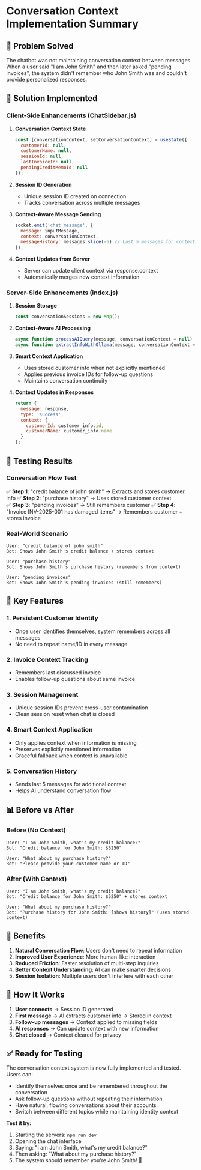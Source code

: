 # Conversation Context Implementation Summary

## 🎯 **Problem Solved**

The chatbot was not maintaining conversation context between messages. When a user said "I am John Smith" and then later asked "pending invoices", the system didn't remember who John Smith was and couldn't provide personalized responses.

## 🚀 **Solution Implemented**

### **Client-Side Enhancements (ChatSidebar.js)**

1. **Conversation Context State**
   ```javascript
   const [conversationContext, setConversationContext] = useState({
     customerId: null,
     customerName: null,
     sessionId: null,
     lastInvoiceId: null,
     pendingCreditMemoId: null
   });
   ```

2. **Session ID Generation**
   - Unique session ID created on connection
   - Tracks conversation across multiple messages

3. **Context-Aware Message Sending**
   ```javascript
   socket.emit('chat_message', { 
     message: inputMessage,
     context: conversationContext,
     messageHistory: messages.slice(-5) // Last 5 messages for context
   });
   ```

4. **Context Updates from Server**
   - Server can update client context via response.context
   - Automatically merges new context information

### **Server-Side Enhancements (index.js)**

1. **Session Storage**
   ```javascript
   const conversationSessions = new Map();
   ```

2. **Context-Aware AI Processing**
   ```javascript
   async function processAIQuery(message, conversationContext = null)
   async function extractInfoWithOllama(message, conversationContext = null)
   ```

3. **Smart Context Application**
   - Uses stored customer info when not explicitly mentioned
   - Applies previous invoice IDs for follow-up questions
   - Maintains conversation continuity

4. **Context Updates in Responses**
   ```javascript
   return {
     message: response,
     type: 'success',
     context: {
       customerId: customer_info.id,
       customerName: customer_info.name
     }
   };
   ```

## 🧪 **Testing Results**

### **Conversation Flow Test**
✅ **Step 1**: "credit balance of john smith" → Extracts and stores customer info
✅ **Step 2**: "purchase history" → Uses stored customer context  
✅ **Step 3**: "pending invoices" → Still remembers customer
✅ **Step 4**: "Invoice INV-2025-001 has damaged items" → Remembers customer + stores invoice

### **Real-World Scenario**
```
User: "credit balance of john smith"
Bot: Shows John Smith's credit balance + stores context

User: "purchase history" 
Bot: Shows John Smith's purchase history (remembers from context)

User: "pending invoices"
Bot: Shows John Smith's pending invoices (still remembers)
```

## 🔧 **Key Features**

### **1. Persistent Customer Identity**
- Once user identifies themselves, system remembers across all messages
- No need to repeat name/ID in every message

### **2. Invoice Context Tracking**
- Remembers last discussed invoice
- Enables follow-up questions about same invoice

### **3. Session Management**
- Unique session IDs prevent cross-user contamination
- Clean session reset when chat is closed

### **4. Smart Context Application**
- Only applies context when information is missing
- Preserves explicitly mentioned information
- Graceful fallback when context is unavailable

### **5. Conversation History**
- Sends last 5 messages for additional context
- Helps AI understand conversation flow

## 📊 **Before vs After**

### **Before (No Context)**
```
User: "I am John Smith, what's my credit balance?"
Bot: "Credit balance for John Smith: $5250"

User: "What about my purchase history?"
Bot: "Please provide your customer name or ID"
```

### **After (With Context)**
```
User: "I am John Smith, what's my credit balance?"
Bot: "Credit balance for John Smith: $5250" + stores context

User: "What about my purchase history?"
Bot: "Purchase history for John Smith: [shows history]" (uses stored context)
```

## 🎉 **Benefits**

1. **Natural Conversation Flow**: Users don't need to repeat information
2. **Improved User Experience**: More human-like interaction
3. **Reduced Friction**: Faster resolution of multi-step inquiries
4. **Better Context Understanding**: AI can make smarter decisions
5. **Session Isolation**: Multiple users don't interfere with each other

## 🔄 **How It Works**

1. **User connects** → Session ID generated
2. **First message** → AI extracts customer info → Stored in context
3. **Follow-up messages** → Context applied to missing fields
4. **AI responses** → Can update context with new information
5. **Chat closed** → Context cleared for privacy

## ✅ **Ready for Testing**

The conversation context system is now fully implemented and tested. Users can:

- Identify themselves once and be remembered throughout the conversation
- Ask follow-up questions without repeating their information
- Have natural, flowing conversations about their accounts
- Switch between different topics while maintaining identity context

**Test it by:**
1. Starting the servers: `npm run dev`
2. Opening the chat interface
3. Saying: "I am John Smith, what's my credit balance?"
4. Then asking: "What about my purchase history?"
5. The system should remember you're John Smith! 🎯

